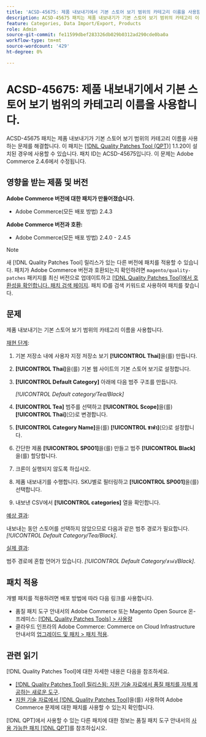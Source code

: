 ```yaml
---
title: 'ACSD-45675: 제품 내보내기에서 기본 스토어 보기 범위의 카테고리 이름을 사용함'
description: ACSD-45675 패치는 제품 내보내기가 기본 스토어 보기 범위의 카테고리 이름을 사용하는 문제를 해결합니다. 이 패치는 [Quality Patches Tool (QPT)](https://experienceleague.adobe.com/en/docs/commerce-knowledge-base/kb/announcements/commerce-announcements/magento-quality-patches-released-new-tool-to-self-serve-quality-patches) 1.1.20이 설치된 경우 사용할 수 있습니다. 패치 ID는 ACSD-45675입니다. 이 문제는 Adobe Commerce 2.4.6에서 수정됩니다.
feature: Categories, Data Import/Export, Products
role: Admin
source-git-commit: fe11599dbef283326db029b0312ad290cde0ba0a
workflow-type: tm+mt
source-wordcount: '429'
ht-degree: 0%

---
```


# ACSD-45675: 제품 내보내기에서 기본 스토어 보기 범위의 카테고리 이름을 사용합니다.

ACSD-45675 패치는 제품 내보내기가 기본 스토어 보기 범위의 카테고리 이름을 사용하는 문제를 해결합니다. 이 패치는 [[!DNL Quality Patches Tool (QPT)]](https://experienceleague.adobe.com/en/docs/commerce-knowledge-base/kb/announcements/commerce-announcements/magento-quality-patches-released-new-tool-to-self-serve-quality-patches) 1.1.20이 설치된 경우에 사용할 수 있습니다. 패치 ID는 ACSD-45675입니다. 이 문제는 Adobe Commerce 2.4.6에서 수정됩니다.

## 영향을 받는 제품 및 버전

**Adobe Commerce 버전에 대한 패치가 만들어졌습니다.**

* Adobe Commerce(모든 배포 방법) 2.4.3

**Adobe Commerce 버전과 호환:**

* Adobe Commerce(모든 배포 방법) 2.4.0 - 2.4.5

>[!NOTE]
>
>새 [!DNL Quality Patches Tool] 릴리스가 있는 다른 버전에 패치를 적용할 수 있습니다. 패치가 Adobe Commerce 버전과 호환되는지 확인하려면 `magento/quality-patches` 패키지를 최신 버전으로 업데이트하고 [[!DNL Quality Patches Tool]에서 호환성을 확인합니다. 패치 검색 페이지](https://experienceleague.adobe.com/tools/commerce-quality-patches/index.html). 패치 ID를 검색 키워드로 사용하여 패치를 찾습니다.

## 문제

제품 내보내기는 기본 스토어 보기 범위의 카테고리 이름을 사용합니다.

<u>재현 단계</u>:

1. 기본 저장소 내에 사용자 지정 저장소 보기 **[!UICONTROL Thai]**&#x200B;을(를) 만듭니다.
1. **[!UICONTROL Thai]**&#x200B;을(를) 기본 웹 사이트의 기본 스토어 보기로 설정합니다.
1. **[!UICONTROL Default Category]** 아래에 다음 범주 구조를 만듭니다.

   *[!UICONTROL Default category/Tea/Black]*

1. **[!UICONTROL Tea]** 범주를 선택하고 **[!UICONTROL Scope]**&#x200B;을(를) **[!UICONTROL Thai]**(으)로 변경합니다.
1. **[!UICONTROL Category Name]**&#x200B;을(를) **[!UICONTROL ชาดำ]**(으)로 설정합니다.
1. 간단한 제품 **[!UICONTROL SP001]**&#x200B;을(를) 만들고 범주 **[!UICONTROL Black]**&#x200B;을(를) 할당합니다.
1. 크론이 실행되지 않도록 하십시오.
1. 제품 내보내기를 수행합니다. SKU별로 필터링하고 **[!UICONTROL SP001]**&#x200B;을(를) 선택합니다.
1. 내보낸 CSV에서 **[!UICONTROL categories]** 열을 확인합니다.

<u>예상 결과</u>:

내보내는 동안 스토어를 선택하지 않았으므로 다음과 같은 범주 경로가 필요합니다. *[!UICONTROL Default Category/Tea/Black]*.

<u>실제 결과</u>:

범주 경로에 혼합 언어가 있습니다. *[!UICONTROL Default Category/ชาดำ/Black]*.

## 패치 적용

개별 패치를 적용하려면 배포 방법에 따라 다음 링크를 사용합니다.

* 품질 패치 도구 안내서의 Adobe Commerce 또는 Magento Open Source 온-프레미스: [[!DNL Quality Patches Tools] > 사용량](/help/tools/quality-patches-tool/usage.md)
* 클라우드 인프라의 Adobe Commerce: Commerce on Cloud Infrastructure 안내서의 [업그레이드 및 패치 > 패치 적용](https://experienceleague.adobe.com/docs/commerce-cloud-service/user-guide/develop/upgrade/apply-patches.html).

## 관련 읽기

[!DNL Quality Patches Tool]에 대한 자세한 내용은 다음을 참조하세요.

* [[!DNL Quality Patches Tool] 릴리스됨: 지원 기술 자료에서 품질 패치를 자체 제공하는 새로운 도구](https://experienceleague.adobe.com/en/docs/commerce-knowledge-base/kb/announcements/commerce-announcements/magento-quality-patches-released-new-tool-to-self-serve-quality-patches).
* [지원 기술 자료에서  [!DNL Quality Patches Tool]](https://experienceleague.adobe.com/docs/commerce-knowledge-base/kb/support-tools/patches/check-patch-for-magento-issue-with-magento-quality-patches.html)을(를) 사용하여 Adobe Commerce 문제에 대한 패치를 사용할 수 있는지 확인합니다.

[!DNL QPT]에서 사용할 수 있는 다른 패치에 대한 정보는 품질 패치 도구 안내서의 [사용 가능한 패치 [!DNL QPT]](https://experienceleague.adobe.com/tools/commerce-quality-patches/index.html)를 참조하십시오.
